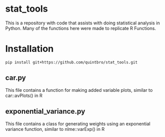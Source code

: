 # stat_tools
This is a repository with code that assists with doing statistical analysis in Python. Many of the functions here were made to replicate R Functions.

# Installation
```
pip install git+https://github.com/quintbro/stat_tools.git
```

## car.py
This file contains a function for making added variable plots, similar to car::avPlots() in R

## exponential_variance.py
This file contains a class for generating weights using an exponential variance function, similar to nlme::varExp() in R
